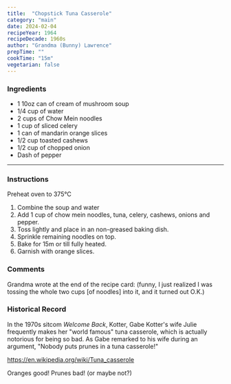 ```yaml
---
title:  "Chopstick Tuna Casserole"
category: "main"
date: 2024-02-04
recipeYear: 1964
recipeDecade: 1960s
author: "Grandma (Bunny) Lawrence"
prepTime: ""
cookTime: "15m"
vegetarian: false
---
```


### Ingredients

- 1 10oz can of cream of mushroom soup
- 1/4 cup of water
- 2 cups of Chow Mein noodles
- 1 cup of sliced celery
- 1 can of mandarin orange slices
- 1/2 cup toasted cashews 
- 1/2 cup of chopped onion
- Dash of pepper

---

### Instructions

Preheat oven to 375°C

1. Combine the soup and water
2. Add 1 cup of chow mein noodles, tuna, celery, cashews, onions and pepper. 
3. Toss lightly and place in an non-greased baking dish. 
4. Sprinkle remaining noodles on top. 
5. Bake for 15m or till fully heated. 
5. Garnish with orange slices. 


### Comments

Grandma wrote at the end of the recipe card: (funny, I just realized I was tossing the whole two cups [of noodles] into it, and it turned out O.K.)

### Historical Record

In the 1970s sitcom _Welcome Back_, Kotter, Gabe Kotter's wife Julie frequently makes her "world famous" tuna casserole, which is actually notorious for being so bad. As Gabe remarked to his wife during an argument, "Nobody puts prunes in a tuna casserole!"

https://en.wikipedia.org/wiki/Tuna_casserole

Oranges good! Prunes bad! (or maybe not?)